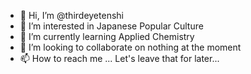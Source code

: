 - 👋 Hi, I’m @thirdeyetenshi
- 👀 I’m interested in Japanese Popular Culture
- 🌱 I’m currently learning Applied Chemistry
- 💞️ I’m looking to collaborate on nothing at the moment
- 📫 How to reach me ...  Let's leave that for later...

<!---
thirdeyetenshi/thirdeyetenshi is a ✨ special ✨ repository because its `README.md` (this file) appears on your GitHub profile.
You can click the Preview link to take a look at your changes.
--->
